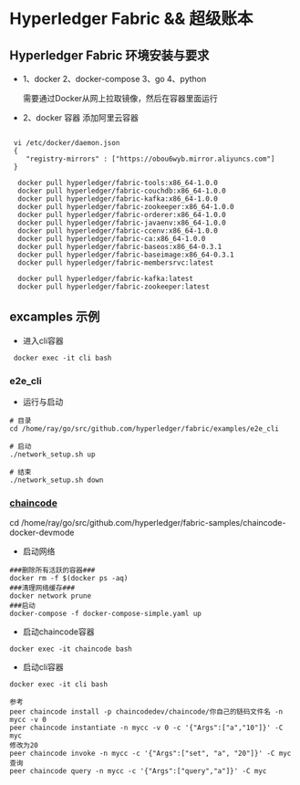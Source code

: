 # Hyperledger Fabric && 超级账本

## Hyperledger Fabric 环境安装与要求

* 1、docker 2、docker-compose 3、go 4、python
  
  需要通过Docker从网上拉取镜像，然后在容器里面运行
  
* 2、docker 容器 添加阿里云容器

```bashrc 

 vi /etc/docker/daemon.json
 {
    "registry-mirrors" : ["https://obou6wyb.mirror.aliyuncs.com"]  
 }
 
  docker pull hyperledger/fabric-tools:x86_64-1.0.0
  docker pull hyperledger/fabric-couchdb:x86_64-1.0.0
  docker pull hyperledger/fabric-kafka:x86_64-1.0.0
  docker pull hyperledger/fabric-zookeeper:x86_64-1.0.0
  docker pull hyperledger/fabric-orderer:x86_64-1.0.0
  docker pull hyperledger/fabric-javaenv:x86_64-1.0.0
  docker pull hyperledger/fabric-ccenv:x86_64-1.0.0
  docker pull hyperledger/fabric-ca:x86_64-1.0.0
  docker pull hyperledger/fabric-baseos:x86_64-0.3.1
  docker pull hyperledger/fabric-baseimage:x86_64-0.3.1
  docker pull hyperledger/fabric-membersrvc:latest
  
  docker pull hyperledger/fabric-kafka:latest
  docker pull hyperledger/fabric-zookeeper:latest

```

## excamples 示例

* 进入cli容器

```bashrc
 docker exec -it cli bash
```

### e2e_cli

* 运行与启动

```bashrc
# 目录
cd /home/ray/go/src/github.com/hyperledger/fabric/examples/e2e_cli

# 启动
./network_setup.sh up

# 结束
./network_setup.sh down

```


### [chaincode](https://www.cnblogs.com/zeyaries/p/7173028.html)

cd /home/ray/go/src/github.com/hyperledger/fabric-samples/chaincode-docker-devmode


* 启动网络

```bashrc
###删除所有活跃的容器###
docker rm -f $(docker ps -aq)
###清理网络缓存###
docker network prune
###启动
docker-compose -f docker-compose-simple.yaml up
```

* 启动chaincode容器

```bashrc
docker exec -it chaincode bash
```

* 启动cli容器

```bashrc
docker exec -it cli bash

参考
peer chaincode install -p chaincodedev/chaincode/你自己的链码文件名 -n mycc -v 0
peer chaincode instantiate -n mycc -v 0 -c '{"Args":["a","10"]}' -C myc
修改为20
peer chaincode invoke -n mycc -c '{"Args":["set", "a", "20"]}' -C myc
查询
peer chaincode query -n mycc -c '{"Args":["query","a"]}' -C myc


```




















  














